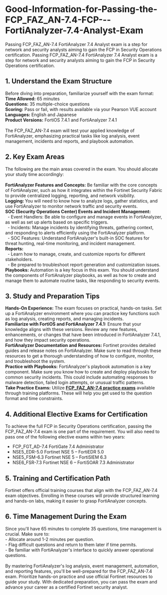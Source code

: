 # Good-Information-for-Passing-the-FCP_FAZ_AN-7.4-FCP---FortiAnalyzer-7.4-Analyst-Exam
Passing FCP_FAZ_AN-7.4 FortiAnalyzer 7.4 Analyst exam is a step for network and security analysts aiming to gain the FCP in Security Operations certification. 
Passing FCP_FAZ_AN-7.4 FortiAnalyzer 7.4 Analyst exam is a step for network and security analysts aiming to gain the FCP in Security Operations certification.&nbsp;<br />
<h2>
	1. Understand the Exam Structure
</h2>
Before diving into preparation, familiarize yourself with the exam format:<br />
<strong>Time Allowed:</strong> 65 minutes<br />
<strong>Questions:</strong> 35 multiple-choice questions<br />
<strong>Scoring:</strong> Pass or fail, with results available via your Pearson VUE account<br />
<strong>Languages:</strong> English and Japanese<br />
<strong>Product Versions:</strong> FortiOS 7.4.1 and FortiAnalyzer 7.4.1<br />
<br />
The FCP_FAZ_AN-7.4 exam will test your applied knowledge of FortiAnalyzer, emphasizing practical tasks like log analysis, event management, incidents and reports, and playbook automation.<br />
<h2>
	2. Key Exam Areas
</h2>
The following are the main areas covered in the exam. You should allocate your study time accordingly:<br />
<br />
<strong>FortiAnalyzer Features and Concepts:</strong> Be familiar with the core concepts of FortiAnalyzer, such as how it integrates within the Fortinet Security Fabric to provide centralized logging, reporting, and network visibility.<br />
<strong>Logging: </strong>You will need to know how to analyze logs, gather statistics, and use FortiAnalyzer to monitor network traffic and security events.<br />
<strong>SOC (Security Operations Center) Events and Incident Management:</strong><br />
&nbsp; - Event Handlers: Be able to configure and manage events in FortiAnalyzer, as well as set up alerts based on specific triggers.<br />
&nbsp; - Incidents: Manage incidents by identifying threats, gathering context, and responding to alerts efficiently using the FortiAnalyzer platform.<br />
&nbsp; - SOC Features: Understand FortiAnalyzer's built-in SOC features for threat hunting, real-time monitoring, and incident management.<br />
<strong>Reports:</strong><br />
&nbsp; - Learn how to manage, create, and customize reports for different stakeholders.<br />
&nbsp; - Be prepared to troubleshoot report generation and customization issues.<br />
<strong>Playbooks:</strong> Automation is a key focus in this exam. You should understand the components of FortiAnalyzer playbooks, as well as how to create and manage them to automate routine tasks, like responding to security events.<br />
<h2>
	3. Study and Preparation Tips
</h2>
<strong>Hands-On Experience:</strong> The exam focuses on practical, hands-on tasks. Set up a FortiAnalyzer environment where you can practice key functions such as log analysis, creating reports, and managing incidents.<br />
<strong>Familiarize with FortiOS and FortiAnalyzer 7.4.1:</strong> Ensure that your knowledge aligns with these versions. Review any new features, enhancements, or changes that have been introduced in FortiAnalyzer 7.4.1, and how they impact security operations.<br />
<strong>FortiAnalyzer Documentation and Resources:</strong> Fortinet provides detailed guides and release notes on FortiAnalyzer. Make sure to read through these resources to get a thorough understanding of how to configure, monitor, and troubleshoot the system.<br />
<strong>Practice with Playbooks:</strong> FortiAnalyzer's playbook automation is a key component. Make sure you know how to create and deploy playbooks for common security incidents. This could include automating responses to malware detection, failed login attempts, or unusual traffic patterns.<br />
<strong>Take Practice Exams:</strong> Utilize <strong><a href="https://www.certqueen.com/FCP_FAZ_AN-7.4.html" target="_blank">FCP_FAZ_AN-7.4 practice exams</a></strong> available through training platforms. These will help you get used to the question format and time constraints.<br />
<h2>
	4. Additional Elective Exams for Certification
</h2>
To achieve the full FCP in Security Operations certification, passing the FCP_FAZ_AN-7.4 exam is one part of the requirement. You will also need to pass one of the following elective exams within two years:<br />
<ul>
	<li>
		FCP_FGT_AD-7.4 FortiGate 7.4 Administrator
	</li>
	<li>
		NSE5_EDR-5.0 Fortinet NSE 5 – FortiEDR 5.0
	</li>
	<li>
		NSE5_FSM-6.3 Fortinet NSE 5 – FortiSIEM 6.3
	</li>
	<li>
		NSE6_FSR-7.3 Fortinet NSE 6 – FortiSOAR 7.3 Administrator
	</li>
</ul>
<h2>
	5. Training and Certification Path
</h2>
Fortinet offers official training courses that align with the FCP_FAZ_AN-7.4 exam objectives. Enrolling in these courses will provide structured learning and hands-on labs, making it easier to grasp FortiAnalyzer concepts.<br />
<h2>
	6. Time Management During the Exam
</h2>
Since you'll have 65 minutes to complete 35 questions, time management is crucial. Make sure to:<br />
- Allocate around 1-2 minutes per question.<br />
- Flag difficult questions and return to them later if time permits.<br />
- Be familiar with FortiAnalyzer's interface to quickly answer operational questions.<br />
<br />
By mastering FortiAnalyzer's log analysis, event management, automation, and reporting features, you'll be well-prepared for the FCP_FAZ_AN-7.4 exam. Prioritize hands-on practice and use official Fortinet resources to guide your study. With dedicated preparation, you can pass the exam and advance your career as a certified Fortinet security analyst.<br />
